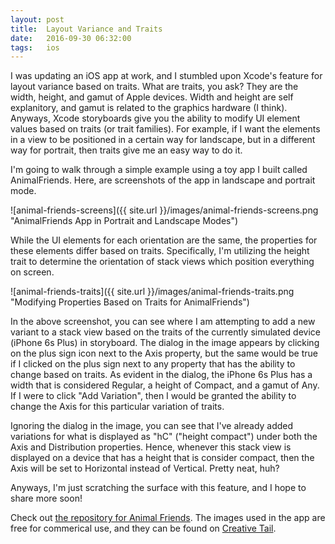 ```yaml
---
layout: post
title:  Layout Variance and Traits
date:   2016-09-30 06:32:00
tags:	ios
---
```


I was updating an iOS app at work, and I stumbled upon Xcode's feature for layout variance based on traits. What are traits, you ask? They are the width, height, and gamut of Apple devices. Width and height are self explanitory, and gamut is related to the graphics hardware (I think). Anyways, Xcode storyboards give you the ability to modify UI element values based on traits (or trait families). For example, if I want the elements in a view to be positioned in a certain way for landscape, but in a different way for portrait, then traits give me an easy way to do it.

I'm going to walk through a simple example using a toy app I built called AnimalFriends. Here, are screenshots of the app in landscape and portrait mode.

![animal-friends-screens]({{ site.url }}/images/animal-friends-screens.png "AnimalFriends App in Portrait and Landscape Modes")

While the UI elements for each orientation are the same, the properties for these elements differ based on traits. Specifically, I'm utilizing the height trait to determine the orientation of stack views which position everything on screen.

![animal-friends-traits]({{ site.url }}/images/animal-friends-traits.png "Modifying Properties Based on Traits for AnimalFriends")

In the above screenshot, you can see where I am attempting to add a new variant to a stack view based on the traits of the currently simulated device (iPhone 6s Plus) in storyboard. The dialog in the image appears by clicking on the plus sign icon next to the Axis property, but the same would be true if I clicked on the plus sign next to any property that has the ability to change based on traits. As evident in the dialog, the iPhone 6s Plus has a width that is considered Regular, a height of Compact, and a gamut of Any. If I were to click "Add Variation", then I would be granted the ability to change the Axis for this particular variation of traits.

Ignoring the dialog in the image, you can see that I've already added variations for what is displayed as "hC" ("height compact") under both the Axis and Distribution properties. Hence, whenever this stack view is displayed on a device that has a height that is consider compact, then the Axis will be set to Horizontal instead of Vertical. Pretty neat, huh?

Anyways, I'm just scratching the surface with this feature, and I hope to share more soon!

Check out [the repository for Animal Friends](https://github.com/jarrodparkes/AnimalFriends). The images used in the app are free for commerical use, and they can be found on [Creative Tail](https://www.creativetail.com/40-free-flat-animal-icons/).
